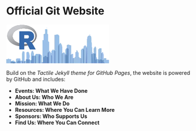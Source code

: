 # Official Git Website

![CRUG logo](images/header-background.png)

Build on the *Tactile Jekyll theme for GitHub Pages*, the website is powered by GitHub and includes:

- **Events: What We Have Done**
- **About Us: Who We Are**
- **Mission: What We Do**
- **Resources: Where You Can Learn More**
- **Sponsors: Who Supports Us**
- **Find Us: Where You Can Connect**

